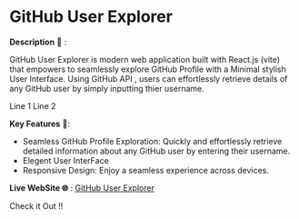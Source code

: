 #  GitHub User Explorer

 __Description__ 📝 :    
 
 GitHub User Explorer is modern web application built with React.js (vite) that empowers to seamlessly explore GitHub Profile with a Minimal stylish User Interface.
 Using GitHub API , users can effortlessly retrieve details of any GitHub user by simply inputting thier username.
 
 Line 1
 Line 2

__Key Features__ 🔑:

- Seamless GitHub Profile Exploration: Quickly and effortlessly retrieve detailed information about any GitHub user by entering their username.
- Elegent User InterFace
- Responsive Design: Enjoy a seamless experience across devices.



__Live WebSite 🌐__ :  [GitHub User Explorer](https://github-search7.netlify.app/)

Check it Out !!
